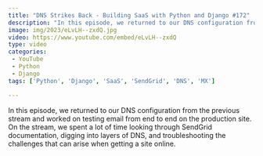 ```yaml
---
title: "DNS Strikes Back - Building SaaS with Python and Django #172"
description: "In this episode, we returned to our DNS configuration from the previous stream and worked on testing email from end to end on the production site. On the stream, we spent a lot of time looking through SendGrid documentation, digging into layers of DNS, and troubleshooting the challenges that can arise when getting a site online."
image: img/2023/eLvLH--zxdQ.jpg
video: https://www.youtube.com/embed/eLvLH--zxdQ
type: video
categories:
 - YouTube
 - Python
 - Django
tags: ['Python', 'Django', 'SaaS', 'SendGrid', 'DNS', 'MX']

---
```


In this episode, we returned to our DNS configuration from the previous stream and worked on testing email from end to end on the production site. On the stream, we spent a lot of time looking through SendGrid documentation, digging into layers of DNS, and troubleshooting the challenges that can arise when getting a site online.
